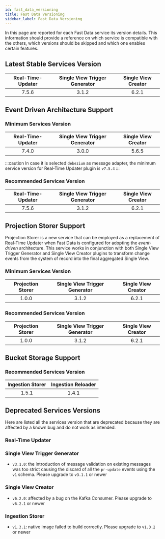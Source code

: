 ```yaml
---
id: fast_data_versioning
title: Fast Data Versioning
sidebar_label: Fast Data Versioning
---
```


In this page are reported for each Fast Data service its version details. This information should provide a reference
on which service is compatible with the others, which versions should be skipped and which one enables certain features.

## Latest Stable Services Version

| Real-Time-Updater | Single View Trigger Generator | Single View Creator |
|:-----------------:|:-----------------------------:|:-------------------:|
|       7.5.6       |             3.1.2             |        6.2.1        |

## Event Driven Architecture Support

### Minimum Services Version

| Real-Time-Updater | Single View Trigger Generator | Single View Creator |
|:-----------------:|:-----------------------------:|:-------------------:|
|       7.4.0       |             3.0.0             |        5.6.5        |

:::caution
In case it is selected `debezium` as message adapter, the minimum service version for Real-Time Updater plugin
is `v7.5.4`
:::

### Recommended Services Version

| Real-Time-Updater | Single View Trigger Generator | Single View Creator |
|:-----------------:|:-----------------------------:|:-------------------:|
|       7.5.6       |             3.1.2             |        6.2.1        |

## Projection Storer Support

Projection Storer is a new service that can be employed as a replacement of Real-Time Updater
when Fast Data is configured for adopting the _event-driven_ architecture. This service works in conjunction with both
Single View Trigger Generator and Single View Creator plugins to transform change events from the system of record into
the final aggregated Single View.

### Minimum Services Version

| Projection Storer | Single View Trigger Generator | Single View Creator |
|:-----------------:|:-----------------------------:|:-------------------:|
|       1.0.0       |             3.1.2             |        6.2.1        |


### Recommended Services Version

| Projection Storer | Single View Trigger Generator | Single View Creator |
|:-----------------:|:-----------------------------:|:-------------------:|
|       1.0.0       |             3.1.2             |        6.2.1        |

## Bucket Storage Support

### Recommended Services Version

| Ingestion Storer | Ingestion Reloader |
|:----------------:|:------------------:|
|      1.5.1       |       1.4.1        |

## Deprecated Services Versions

Here are listed all the services version that are deprecated because they are affected by a known bug and
do not work as intended.

### Real-Time Updater

### Single View Trigger Generator

- `v3.1.0`: the introduction of message validation on existing messages was too strict causing the discard of all the
`pr-update` events using the `v1` schema. Please upgrade to `v3.1.1` or newer

### Single View Creator

- `v6.2.0`: affected by a bug on the Kafka Consumer. Please upgrade to `v6.2.1` or newer

### Ingestion Storer

- `v1.3.1`: native image failed to build correctly. Please upgrade to `v1.3.2` or newer
